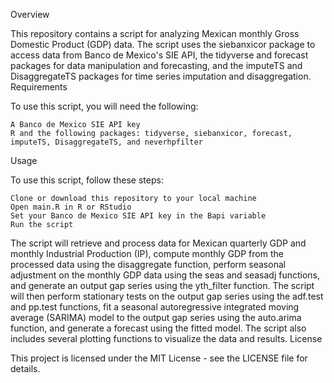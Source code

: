 Overview

This repository contains a script for analyzing Mexican monthly Gross Domestic Product (GDP) data. The script uses the siebanxicor package to access data from Banco de Mexico's SIE API, the tidyverse and forecast packages for data manipulation and forecasting, and the imputeTS and DisaggregateTS packages for time series imputation and disaggregation.
Requirements

To use this script, you will need the following:

    A Banco de Mexico SIE API key
    R and the following packages: tidyverse, siebanxicor, forecast, imputeTS, DisaggregateTS, and neverhpfilter

Usage

To use this script, follow these steps:

    Clone or download this repository to your local machine
    Open main.R in R or RStudio
    Set your Banco de Mexico SIE API key in the Bapi variable
    Run the script

The script will retrieve and process data for Mexican quarterly GDP and monthly Industrial Production (IP), compute monthly GDP from the processed data using the disaggregate function, perform seasonal adjustment on the monthly GDP data using the seas and seasadj functions, and generate an output gap series using the yth_filter function. The script will then perform stationary tests on the output gap series using the adf.test and pp.test functions, fit a seasonal autoregressive integrated moving average (SARIMA) model to the output gap series using the auto.arima function, and generate a forecast using the fitted model. The script also includes several plotting functions to visualize the data and results.
License

This project is licensed under the MIT License - see the LICENSE file for details.
